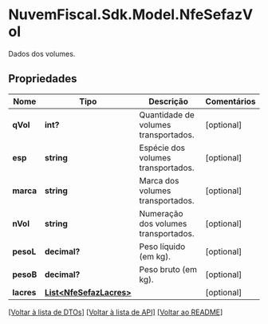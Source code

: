 # NuvemFiscal.Sdk.Model.NfeSefazVol
Dados dos volumes.

## Propriedades

Nome | Tipo | Descrição | Comentários
------------ | ------------- | ------------- | -------------
**qVol** | **int?** | Quantidade de volumes transportados. | [optional] 
**esp** | **string** | Espécie dos volumes transportados. | [optional] 
**marca** | **string** | Marca dos volumes transportados. | [optional] 
**nVol** | **string** | Numeração dos volumes transportados. | [optional] 
**pesoL** | **decimal?** | Peso líquido (em kg). | [optional] 
**pesoB** | **decimal?** | Peso bruto (em kg). | [optional] 
**lacres** | [**List&lt;NfeSefazLacres&gt;**](NfeSefazLacres.md) |  | [optional] 

[[Voltar à lista de DTOs]](../README.md#documentation-for-models) [[Voltar à lista de API]](../README.md#documentation-for-api-endpoints) [[Voltar ao README]](../README.md)

